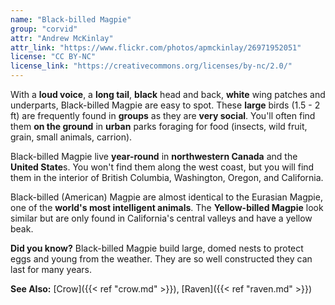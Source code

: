 ```yaml
---
name: "Black-billed Magpie"
group: "corvid"
attr: "Andrew McKinlay"
attr_link: "https://www.flickr.com/photos/apmckinlay/26971952051"
license: "CC BY-NC"
license_link: "https://creativecommons.org/licenses/by-nc/2.0/"
---
```

With a **loud voice**, a **long tail**, **black** head and back, **white** wing patches and underparts, Black-billed Magpie are easy to spot. These **large** birds (1.5 - 2 ft) are frequently found in **groups** as they are **very social**. You'll often find them **on the ground** in **urban** parks foraging for food (insects, wild fruit, grain, small animals, carrion). 

Black-billed Magpie live **year-round** in **northwestern Canada** and the **United State**s. You won't find them along the west coast, but you will find them in the interior of British Columbia, Washington, Oregon, and California. 

Black-billed (American) Magpie are almost identical to the Eurasian Magpie, one of the **world's most intelligent animals**. The **Yellow-billed Magpie** look similar but are only found in California's central valleys and have a yellow beak.

**Did you know?** Black-billed Magpie build large, domed nests to protect eggs and young from the weather. They are so well constructed they can last for many years.

<!-- generated, do not edit -->
**See Also:**
[Crow]({{< ref "crow.md" >}}),
[Raven]({{< ref "raven.md" >}})

